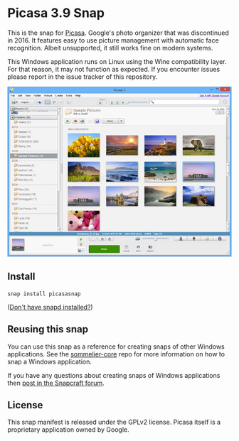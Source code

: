 # Picasa 3.9 Snap

This is the snap for [Picasa](https://picasa.google.com/). Google's photo organizer that was discontinued in 2016. It features easy to use picture management with automatic face recognition. Albeit unsupported, it still works fine on modern systems.

This Windows application runs on Linux using the Wine compatibility layer. For that reason, it may not function as expected. If you encounter issues please report in the issue tracker of this repository.

![Picasa](snap/gui/picasascreenshot.jpg "Picasa")

## Install

```shell
snap install picasasnap
```

([Don't have snapd installed?](https://snapcraft.io/docs/core/install))



## Reusing this snap

You can use this snap as a reference for creating snaps of other Windows applications. See the [sommelier-core](https://github.com/snapcrafters/sommelier-core) repo for more information on how to snap a Windows application.

If you have any questions about creating snaps of Windows applications then [post in the Snapcraft forum](https://forum.snapcraft.io).

## License

This snap manifest is released under the GPLv2 license. Picasa itself is a proprietary application owned by Google.
